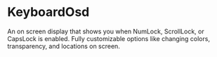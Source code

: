 # KeyboardOsd
An on screen display that shows you when NumLock, ScrollLock, or CapsLock is enabled. Fully customizable options like changing colors, transparency, and locations on screen.
